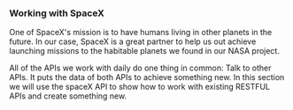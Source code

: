
### Working with SpaceX 

One of SpaceX's mission is to have humans living in other planets in the future. In our case, SpaceX is a great partner to help us out achieve launching missions to the habitable planets we found in our NASA project.

All of the APIs we work with daily do one thing in common: Talk to other APIs. It puts the data of both APIs to achieve something new. In this section we will use the spaceX API to show how to work with existing RESTFUL APIs and create something new.